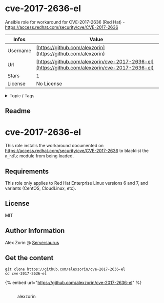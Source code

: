 # cve-2017-2636-el

Ansible role for workaround for CVE-2017-2636 (Red Hat) - https://access.redhat.com/security/cve/CVE-2017-2636

| Infos    | Value                                                              |
| -------- | -------------------------------------------------------------------|
| Username | [https://github.com/alexzorin](https://github.com/alexzorin) |
| Url      | [https://github.com/alexzorin/cve-2017-2636-el](https://github.com/alexzorin/cve-2017-2636-el)                                               |
| Stars    | 1                                                          |
| License  | No License                                                        |

<details>

<summary>Topic / Tags</summary>

* ansible-role

</details>

## Readme

cve-2017-2636-el
=========

This role installs the workaround documented on https://access.redhat.com/security/cve/CVE-2017-2636 to blacklist the `n_hdlc` module from being loaded.

Requirements
------------

This role only applies to Red Hat Enterprise Linux versions 6 and 7, and variants (CentOS, CloudLinux, etc).


License
-------

MIT

Author Information
------------------

Alex Zorin @ [Serversaurus](https://serversaurus.com.au)



## Get the content

```
git clone https://github.com/alexzorin/cve-2017-2636-el
cd cve-2017-2636-el
```

{% embed url="https://github.com/alexzorin/cve-2017-2636-el" %}

<figure><img src="https://avatars.githubusercontent.com/u/311534?v=4" alt=""><figcaption><p>alexzorin</p></figcaption></figure>
